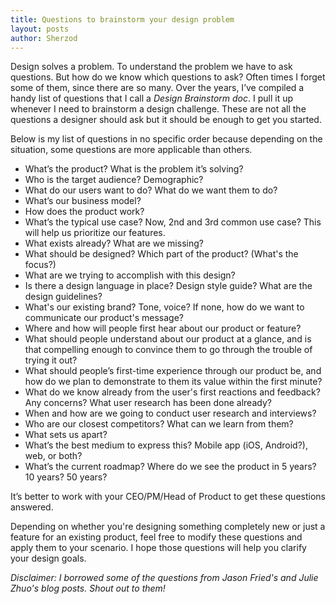 ```yaml
---
title: Questions to brainstorm your design problem
layout: posts
author: Sherzod
---
```

Design solves a problem. To understand the problem we have to ask questions. But how do we know which questions to ask? Often times I forget some of them, since there are so many. Over the years, I’ve compiled a handy list of questions that I call a *Design Brainstorm doc*. I pull it up whenever I need to brainstorm a design challenge. These are not all the questions a designer should ask but it should be enough to get you started.

Below is my list of questions in no specific order because depending on the situation, some questions are more applicable than others.

- What’s the product? What is the problem it’s solving?
- Who is the target audience? Demographic?
- What do our users want to do? What do we want them to do?
- What’s our business model?
- How does the product work?
- What’s the typical use case? Now, 2nd and 3rd common use case? This will help us prioritize our features.
- What exists already? What are we missing?
- What should be designed? Which part of the product? (What's the focus?)
- What are we trying to accomplish with this design?
- Is there a design language in place? Design style guide? What are the design guidelines?
- What's our existing brand? Tone, voice? If none, how do we want to communicate our product's message?
- Where and how will people first hear about our product or feature?
- What should people understand about our product at a glance, and is that compelling enough to convince them to go through the trouble of trying it out?
- What should people’s first-time experience through our product be, and how do we plan to demonstrate to them its value within the first minute?
- What do we know already from the user's first reactions and feedback? Any concerns? What user research has been done already?
- When and how are we going to conduct user research and interviews?
- Who are our closest competitors? What can we learn from them?
- What sets us apart?
- What’s the best medium to express this? Mobile app (iOS, Android?), web, or both?
- What’s the current roadmap? Where do we see the product in 5 years? 10 years? 50 years?

It’s better to work with your CEO/PM/Head of Product to get these questions answered.

Depending on whether you're designing something completely new or just a feature for an existing product, feel free to modify these questions and apply them to your scenario. I hope those questions will help you clarify your design goals.

*Disclaimer: I borrowed some of the questions from Jason Fried's and Julie Zhuo's blog posts. Shout out to them!*  
